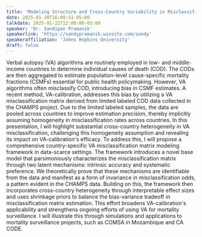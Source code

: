 ```yaml
---
title: 'Modeling Structure and Cross-Country Variability in Misclassification Matrices of Verbal Autopsy Cause-of-Death Classifiers'
date: 2025-01-30T16:09:51-05:00
talkdate: 2025-01-22T12:00:00-05:00
speaker: 'Dr. Sandipan Pramanik'
speakerlink: 'https://sandypramanik.wixsite.com/sandy'
speakeraffiliation: 'Johns Hopkins University'
draft: false
---
```


Verbal autopsy (VA) algorithms are routinely employed in low- and middle-income countries to determine individual causes of death (COD). The CODs are then aggregated to estimate population-level cause-specific mortality fractions (CSMFs) essential for public health policymaking. However, VA algorithms often misclassify COD, introducing bias in CSMF estimates. A recent method, VA-calibration, addresses this bias by utilizing a VA misclassification matrix derived from limited labeled COD data collected in the CHAMPS project. Due to the limited labeled samples, the data are pooled across countries to improve estimation precision, thereby implicitly assuming homogeneity in misclassification rates across countries. In this presentation, I will highlight substantial cross-country heterogeneity in VA misclassification, challenging this homogeneity assumption and revealing its impact on VA-calibration's efficacy. To address this, I will propose a comprehensive country-specific VA misclassification matrix modeling framework in data-scarce settings. The framework introduces a novel base model that parsimoniously characterizes the misclassification matrix through two latent mechanisms: intrinsic accuracy and systematic preference. We theoretically prove that these mechanisms are identifiable from the data and manifest as a form of invariance in misclassification odds, a pattern evident in the CHAMPS data. Building on this, the framework then incorporates cross-country heterogeneity through interpretable effect sizes and uses shrinkage priors to balance the bias-variance tradeoff in misclassification matrix estimation. This effort broadens VA-calibration's applicability and strengthens ongoing efforts of using VA for mortality surveillance. I will illustrate this through simulations and applications to mortality surveillance projects, such as COMSA in Mozambique and CA CODE.
